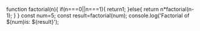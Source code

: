 function factorial(n){
  if(n===0||n===1){
    return1;
  }else{
    return n*factorial(n-1);
  }
}
const num=5;
const result=factorial(num);
console.log('Factorial of $(num)is: ${result}');
